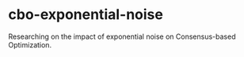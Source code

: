 # cbo-exponential-noise
Researching on the impact of exponential noise on Consensus-based Optimization.
